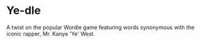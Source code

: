 # Ye-dle
A twist on the popular Wordle game featuring words synonymous with the iconic rapper, Mr. Kanye 'Ye' West.


